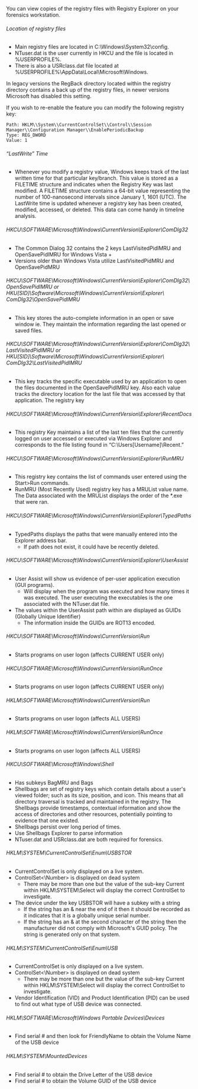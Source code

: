 You can view copies of the registry files with Registry Explorer on your forensics workstation. 
###### Location of registry files
- Main registry files are located in C:\\Windows\\System32\\config.
- NTuser.dat is the user currently in HKCU and the file is located in %USERPROFILE%.
- There is also a USRclass.dat file located at %USERPROFILE%\\AppData\\Local\\Microsoft\\Windows.

In legacy versions the RegBack directory located within the registry directory contains a back up of the registry files, in newer versions Microsoft has disabled this setting. 

If you wish to re-enable the feature you can modify the following registry key:

```
Path: HKLM\\System\\CurrentControlSet\\Control\\Session Manager\\Configuration Manager\\EnablePeriodicBackup
Type: REG_DWORD
Value: 1
```

###### “LastWrite” Time

- Whenever you modify a registry value, Windows keeps track of the last written time for that particular key/branch. This value is stored as a FILETIME structure and indicates when the Registry Key was last modified. A FILETIME structure contains a 64-bit value representing the number of 100-nanosecond intervals since January 1, 1601 (UTC). The LastWrite time is updated whenever a registry key has been created, modified, accessed, or deleted. This data can come handy in timeline analysis.

###### HKCU\\SOFTWARE\\Microsoft\\Windows\\CurrentVersion\\Explorer\\ComDlg32
- The Common Dialog 32 contains the 2 keys LastVisitedPidlMRU and OpenSavePidlMRU for Windows Vista +
- Versions older than Windows Vista utilize LastVisitedPidMRU and OpenSavePidMRU

###### HKCU\\SOFTWARE\\Microsoft\\Windows\\CurrentVersion\\Explorer\\ComDlg32\\OpenSavePidlMRU or HKU\[SID]\Software\Microsoft\Windows\CurrentVersion\Explorer\ ComDlg32\OpenSavePidlMRU
- This key stores the auto-complete information in an open or save window ie. They maintain the information regarding the last opened or saved files.

###### HKCU\\SOFTWARE\\Microsoft\\Windows\\CurrentVersion\\Explorer\\ComDlg32\\LastVisitedPidlMRU or HKU\[SID]\Software\Microsoft\Windows\CurrentVersion\Explorer\ ComDlg32\LastVisitedPidlMRU
- This key tracks the specific executable used by an application to open the files documented in the OpenSavePidlMRU key. Also each value tracks the directory location for the last file that was accessed by that application. The registry key 

###### HKCU\\SOFTWARE\\Microsoft\\Windows\\CurrentVersion\\Explorer\\RecentDocs
- This registry Key maintains a list of the last ten files that the currently logged on user accessed or executed via Windows Explorer and corresponds to the file listing found in “C:\Users\[Username]\Recent.”

###### HKCU\\SOFTWARE\\Microsoft\\Windows\\CurrentVersion\\Explorer\\RunMRU
- This registry key contains the list of commands user entered using the Start>Run commands.
- RunMRU (Most Recently Used) registry key has a MRUList value name. The Data associated with the MRUList displays the order of the \*.exe that were ran.

###### HKCU\\SOFTWARE\\Microsoft\\Windows\\CurrentVersion\\Explorer\\TypedPaths
- TypedPaths displays the paths that were manually entered into the Explorer address bar.
	- If path does not exist, it could have be recently deleted.

###### HKCU\\SOFTWARE\\Microsoft\\Windows\\CurrentVersion\\Explorer\\UserAssist
- User Assist will show us evidence of per-user application execution (GUI programs).
	- Will display when the program was executed and how many times it was executed. The user executing the executables is the one associated with the NTuser.dat file.
- The values within the UserAssist path within are displayed as GUIDs (Globally Unique Identifier)
	- The information inside the GUIDs are ROT13 encoded.

###### HKCU\\SOFTWARE\\Microsoft\\Windows\\CurrentVersion\\Run
- Starts programs on user logon (affects CURRENT USER only)

###### HKCU\\SOFTWARE\\Microsoft\\Windows\\CurrentVersion\\RunOnce
- Starts programs on user logon (affects CURRENT USER only)

###### HKLM\\SOFTWARE\\Microsoft\\Windows\\CurrentVersion\\Run
- Starts programs on user logon (affects ALL USERS)

###### HKLM\\SOFTWARE\\Microsoft\\Windows\\CurrentVersion\\RunOnce
- Starts programs on user logon (affects ALL USERS)

###### HKCU\\SOFTWARE\\Microsoft\\Windows\\Shell
- Has subkeys BagMRU and Bags
- Shellbags are set of registry keys which contain details about a user's viewed folder; such as its size, position, and icon. This means that all directory traversal is tracked and maintained in the registry. The Shellbags provide timestamps, contextual information and show the access of directories and other resources, potentially pointing to evidence that one existed.
- Shellbags persist over long period of times.
- Use Shellbags Explorer to parse information
- NTuser.dat and USRclass.dat are both required for forensics.

###### HKLM\\SYSTEM\\CurrentControlSet\\Enum\\USBSTOR
- CurrentControlSet is only displayed on a live system.
- ControlSet<\Number> is displayed on dead system
	- There may be more than one but the value of the sub-key Current within HKLM\\SYSTEM\\Select will display the correct ControlSet to investigate. 
- The device under the key USBSTOR will have a subkey with a string
	- If the string has an & near the end of it then it should be recorded as it indicates that it is a globally unique serial number.
	- If the string has an & at the second character of the string then the manufacturer did not comply with Microsoft's GUID policy. The string is generated only on that system.
###### HKLM\\SYSTEM\\CurrentControlSet\\Enum\\USB
- CurrentControlSet is only displayed on a live system.
- ControlSet<\Number> is displayed on dead system
	- There may be more than one but the value of the sub-key Current within HKLM\\SYSTEM\\Select will display the correct ControlSet to investigate. 
- Vendor Identification (VID) and Product Identification (PID) can be used to find out what type of USB device was connected.
###### HKLM\\SOFTWARE\\Microsoft\\Windows Portable Devices\\Devices
- Find serial # and then look for FriendlyName to obtain the Volume Name of the USB device
###### HKLM\\SYSTEM\\MountedDevices
- Find serial # to obtain the Drive Letter of the USB device
- Find serial # to obtain the Volume GUID of the USB device
